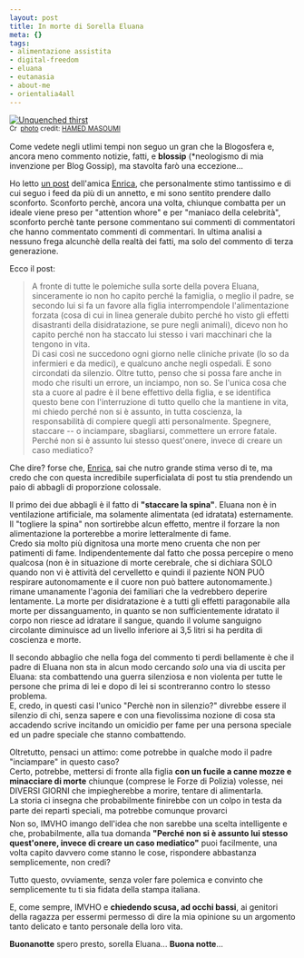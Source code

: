 ```yaml
--- 
layout: post
title: In morte di Sorella Eluana
meta: {}
tags: 
- alimentazione assistita
- digital-freedom
- eluana
- eutanasia
- about-me
- orientalia4all
---
```

<a href="http://www.flickr.com/photos/13582064@N00/2598075659/" title="Unquenched thirst" target="_blank"><img src="http://farm4.static.flickr.com/3210/2598075659_2978bd2b47.jpg" alt="Unquenched thirst" border="0" /></a>  
<small><a href="http://creativecommons.org/licenses/by-nd/2.0/" title="Attribution-NoDerivs License" target="_blank"><img src="http://www.lastknight.com/wp-content/plugins/photo-dropper/images/cc.png" alt="Creative Commons License" border="0" width="16" height="16" align="absmiddle" /></a> <a href="http://www.photodropper.com/photos/" target="_blank">photo</a> credit: <a href="http://www.flickr.com/photos/13582064@N00/2598075659/" title="HAMED MASOUMI" target="_blank">HAMED MASOUMI</a></small>

Come vedete negli utlimi tempi non seguo un gran che la Blogosfera e, ancora meno commento notizie, fatti, e **blossip** (*neologismo di mia invenzione per Blog Gossip), ma stavolta farò una eccezione...  
  
Ho letto [un post][1] dell'amica [Enrica][1], che personalmente stimo tantissimo e di cui seguo i feed da più di un annetto, e mi sono sentito prendere dallo sconforto. Sconforto perchè, ancora una volta, chiunque combatta per un ideale viene preso per "attention whore" e per "maniaco della celebrità", sconforto perchè tante persone commentano sui commenti di commentatori che hanno commentato commenti di commentari. In ultima analisi a nessuno frega alcunchè della realtà dei fatti, ma solo del commento di terza generazione.  
  
Ecco il post:
> A fronte di tutte le polemiche sulla sorte della povera Eluana, sinceramente io non ho capito perché la famiglia, o meglio il padre, se secondo lui si fa un favore alla figlia interrompendole l'alimentazione forzata (cosa di cui in linea generale dubito perché ho visto gli effetti disastranti della disidratazione, se pure negli animali), dicevo non ho capito perché non ha staccato lui stesso i vari macchinari che la tengono in vita.  
> Di casi così ne succedono ogni giorno nelle cliniche private (lo so da infermieri e da medici), e qualcuno anche negli ospedali. E sono circondati da silenzio. Oltre tutto, penso che si possa fare anche in modo che risulti un errore, un inciampo, non so.
> Se l'unica cosa che sta a cuore al padre è il bene effettivo della figlia, e se identifica questo bene con l'interruzione di tutto quello che la mantiene in vita, mi chiedo perché non si è assunto, in tutta coscienza, la responsabilità di compiere quegli atti personalmente. Spegnere, staccare -- o inciampare, sbagliarsi, commettere un errore fatale. Perché non si è assunto lui stesso quest'onere, invece di creare un caso mediatico?  
  
Che dire? forse che, [Enrica][1], sai che nutro grande stima verso di te, ma credo che con questa incredibile superficialata di post tu stia prendendo un paio di abbagli di proporzione colossale.  
  
Il primo dei due abbagli è il fatto di **"staccare la spina"**. Eluana non è in ventilazione artificiale, ma solamente alimentata (ed idratata) esternamente. Il "togliere la spina" non sortirebbe alcun effetto, mentre il forzare la non alimentazione la porterebbe a morire letteralmente di fame.  
Credo sia molto più dignitosa una morte meno cruenta che non per patimenti di fame. Indipendentemente dal fatto che possa percepire o meno qualcosa (non è in situazione di morte cerebrale, che si dichiara SOLO quando non vi è attività del cervelletto e quindi il paziente NON PUÒ respirare autonomamente e il cuore non può battere autonomamente.) rimane umanamente l'agonia dei familiari che la vedrebbero deperire lentamente. La morte per disidratazione è a tutti gli effetti paragonabile alla morte per dissanguamento, in quanto se non sufficientemente idratato il corpo non riesce ad idratare il sangue, quando il volume sanguigno circolante diminuisce ad un livello inferiore ai 3,5 litri si ha perdita di coscienza e morte.
  
Il secondo abbaglio che nella foga del commento ti perdi bellamente è che il padre di Eluana non sta in alcun modo cercando _solo_ una via di uscita per Eluana: sta combattendo una guerra silenziosa e non violenta per tutte le persone che prima di lei e dopo di lei si scontreranno contro lo stesso problema.  
E, credo, in questi casi l'unico "Perchè non in silenzio?" divrebbe essere il silenzio di chi, senza sapere e con una fievolissima nozione di cosa sta accadendo scrive incitando un omicidio per fame per una persona speciale ed un padre speciale che stanno combattendo.  
  
Oltretutto, pensaci un attimo: come potrebbe in qualche modo il padre "inciampare" in questo caso?  
Certo, potrebbe, mettersi di fronte alla figlia **con un fucile a canne mozze e minacciare di morte** chiunque (comprese le Forze di Polizia) volesse, nei DIVERSI GIORNI che impiegherebbe a morire, tentare di alimentarla.  
La storia ci insegna che probabilmente finirebbe con un colpo in testa da parte dei reparti speciali, ma potrebbe comunque provarci  
Non so, IMVHO imango dell'idea che non sarebbe una scelta intelligente e che, probabilmente, alla tua domanda **"Perché non si è assunto lui stesso quest'onere, invece di creare un caso mediatico"** puoi facilmente, una volta capito davvero come stanno le cose, rispondere abbastanza semplicemente, non credi?  
  
Tutto questo, ovviamente, senza voler fare polemica e convinto che semplicemente tu ti sia fidata della stampa italiana.  
  
E, come sempre, IMVHO e **chiedendo scusa, ad occhi bassi**, ai genitori della ragazza per essermi permesso di dire la mia opinione su un argomento tanto delicato e tanto personale della loro vita.  
  
**Buonanotte** spero presto, sorella Eluana... **Buona notte**...  
  
[1]: http://orientalia4all.net/post/perche-non-in-silenzio 

